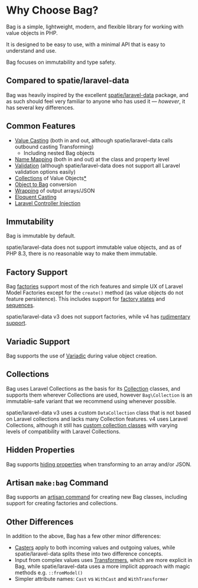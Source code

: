 # Why Choose Bag?

Bag is a simple, lightweight, modern, and flexible library for working with value objects in PHP. 

It is designed to be easy to use, with a minimal API that is easy to understand and use.

Bag focuses on immutability and type safety.

## Compared to spatie/laravel-data

Bag was heavily inspired by the excellent [spatie/laravel-data](https://spatie.be/docs/laravel-data/) package, and as such
should feel very familiar to anyone who has used it — _however_, it has several key differences.

## Common Features

- [Value Casting](casting) (both in and out, although spatie/laravel-data calls outbound casting Transforming)
  - Including nested Bag objects
- [Name Mapping](mapping) (both in and out) at the class and property level
- [Validation](validation) (although spatie/laravel-data does not support all Laravel validation options easily)
- [Collections](collections) of Value Objects[*](#collections)
- [Object to Bag](object-to-bag) conversion
- [Wrapping](wrapping) of output arrays/JSON
- [Eloquent Casting](laravel-eloquent-casting)
- [Laravel Controller Injection](laravel-controller-injection)

## Immutability

Bag is immutable by default. 

spatie/laravel-data does not support immutable value objects, and as of PHP 8.3, there is no reasonable way to make them immutable.

## Factory Support

Bag [factories](testing) support most of the rich features and simple UX of Laravel Model Factories except for the `create()` method (as value objects do not feature persistence). 
This includes support for [factory states](https://laravel.com/docs/11.x/eloquent-factories#factory-states) and [sequences](https://laravel.com/docs/11.x/eloquent-factories#sequences).

spatie/laravel-data v3 does not support factories, while v4 has [rudimentary support](https://spatie.be/docs/laravel-data/v4/as-a-data-transfer-object/factories).

## Variadic Support

Bag supports the use of [Variadic](variadics) during value object creation. 

## Collections

Bag uses Laravel Collections as the basis for its [Collection](collections) classes, and supports them wherever Collections are used, however `Bag\Collection` is an immutable-safe variant that we recommend
using whenever possible. 

spatie/laravel-data v3 uses a custom `DataCollection` class that is not based on Laravel collections and lacks many Collection features. v4 uses Laravel Collections, although it still 
has [custom collection classes](https://spatie.be/docs/laravel-data/v4/as-a-data-transfer-object/collections) with varying levels of compatibility with Laravel Collections.

## Hidden Properties

Bag supports [hiding properties](hidden) when transforming to an array and/or JSON.

## Artisan `make:bag` Command

Bag supports an [artisan command](laravel-artisan-make-bag-command) for creating new Bag classes, including support for creating factories and collections.

## Other Differences

In addition to the above, Bag has a few other minor differences:

- [Casters](casting) apply to both incoming values and outgoing values, while spatie/laravel-data splits these into two difference concepts.
- Input from complex values uses [Transformers](transformers), which are more explicit in Bag, while spatie/laravel-data uses a more implicit approach with magic methods e.g. `::fromModel()`
- Simpler attribute names: `Cast` vs `WithCast` and `WithTransformer`
